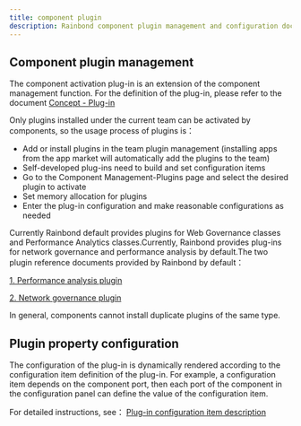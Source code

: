 ```yaml
---
title: component plugin
description: Rainbond component plugin management and configuration documentation
---
```


## Component plugin management

The component activation plug-in is an extension of the component management function. For the definition of the plug-in, please refer to the document [Concept - Plug-in](/docs/use-manual/get-start/concept/plugin)

Only plugins installed under the current team can be activated by components, so the usage process of plugins is：

- Add or install plugins in the team plugin management (installing apps from the app market will automatically add the plugins to the team)
- Self-developed plug-ins need to build and set configuration items
- Go to the Component Management-Plugins page and select the desired plugin to activate
- Set memory allocation for plugins
- Enter the plug-in configuration and make reasonable configurations as needed

Currently Rainbond default provides plugins for Web Governance classes and Performance Analytics classes.Currently, Rainbond provides plug-ins for network governance and performance analysis by default.The two plugin reference documents provided by Rainbond by default：

[1. Performance analysis plugin](/docs/use-manual/team-manage/plugin-manage/tcm-plugin)

[2. Network governance plugin](/docs/use-manual/team-manage/plugin-manage/mesh-plugin)

In general, components cannot install duplicate plugins of the same type.

## Plugin property configuration

The configuration of the plug-in is dynamically rendered according to the configuration item definition of the plug-in. For example, a configuration item depends on the component port, then each port of the component in the configuration panel can define the value of the configuration item.

For detailed instructions, see： [Plug-in configuration item description](/docs/use-manual/get-start/concept/plugin#插件配置项)
